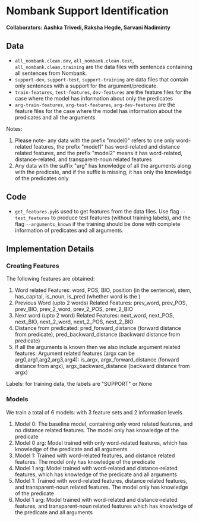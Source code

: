 # Nombank Support Identification

**Collaborators: Aashka Trivedi, Raksha Hegde, Sarvani Nadiminty**

## Data

- `all_nombank.clean.dev`, `all_nombank.clean.test`, `all_nombank.clean.training` are the data files with sentences containing all sentences from Nombank.
- `support-dev`, `support-test`, `support-training` are data files that contain only sentences with a support for the argument/predicate.
- `train-features`, `test-features`, `dev-features` are the feature files for the case where the model has information about only the predicates
- `arg-train-features`, `arg-test-features`, `arg-dev-features` are the feature files for the case where the model has information about the predicates and all the arguments

Notes:

1. Please note- any data with the prefix "model0" refers to one only word-related features, the prefix "model1" has word-related and distance related features, and the prefix "model2" means it has word-related, distance-related, and transparent-noun related features
2. Any data with the suffix "arg" has knowledge of all the arguments along with the predicate, and if the suffix is missing, it has only the knowledge of the predicates only

## Code

- `get_features.py`is used to get features from the data files. Use flag `--test_features` to produce test features (without training labels), and the flag `--arguments_known` if the training should be done with complete information of predicates and all arguments.

## Implementation Details

### Creating Features

The following features are obtained:

1. Word related Features: word, POS, BIO, position (in the sentence), stem, has_capital, is_noun, is_pred (whether word is the )
2. Previous Word (upto 2 words) Related Features: prev_word, prev_POS, prev_BIO, prev_2_word, prev_2_POS, prev_2_BIO
3. Next word (upto 2 word) Related Features: next_word, next_POS, next_BIO, next_2_word, next_2_POS, next_2_BIO
4. Distance from predicated: pred_forward_distance (forward distance from predicate), pred_backward_distance (backward distance from predicate)
5. If all the arguments is known then we also include argument related features: Argument related features (argx can be arg0,arg1,arg2,arg3,arg4): is_argx, argx_forward_distance (forward distance from argx), argx_backward_distance (backward distance from argx)

Labels: for training data, the labels are "SUPPORT" or None

### Models

We train a total of 6 models: with 3 feature sets and 2 information levels.

1. Model 0: The baseline model, containing only word related features, and no distance related features. The model only has knowledge of the predicate
2. Model 0 arg: Model trained with only word-related features, which has knowledge of the predicate and all arguments
3. Model 1: Trained with word-related features, and distance related features. The model only has knowledge of the predicate
4. Model 1 arg: Model trained with word-related and distance-related features, which has knowledge of the predicate and all arguments
3. Model 1: Trained with word-related features, distance related features, and transparent-noun related features. The model only has knowledge of the predicate
4. Model 1 arg: Model trained with word-related and distance-related features, and transparent-noun related features which has knowledge of the predicate and all arguments
